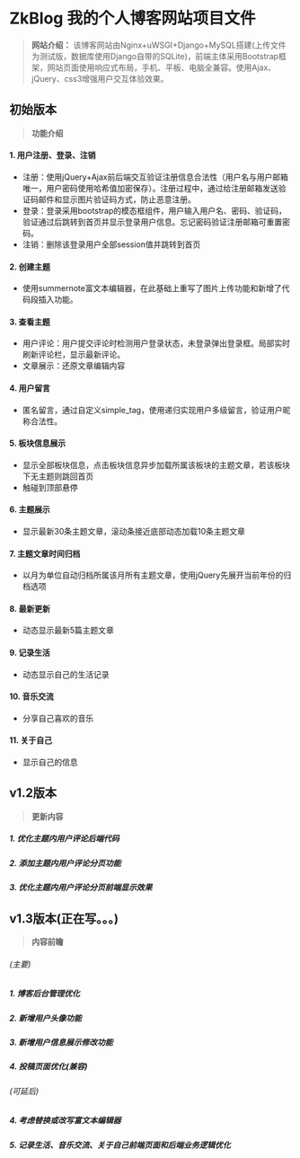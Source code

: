 # ZkBlog 我的个人博客网站项目文件
>**网站介绍：** 该博客网站由Nginx+uWSGI+Django+MySQL搭建(上传文件为测试版，数据库使用Django自带的SQLite)，前端主体采用Bootstrap框架，网站页面使用响应式布局，手机、平板、电脑全兼容。使用Ajax、jQuery、css3增强用户交互体验效果。
## 初始版本
>**功能介绍**
#### 1. 用户注册、登录、注销
* 注册：使用jQuery+Ajax前后端交互验证注册信息合法性（用户名与用户邮箱唯一，用户密码使用哈希值加密保存）。注册过程中，通过给注册邮箱发送验证码邮件和显示图片验证码方式，防止恶意注册。
* 登录：登录采用bootstrap的模态框组件，用户输入用户名、密码、验证码，验证通过后跳转到首页并显示登录用户信息。忘记密码验证注册邮箱可重置密码。
* 注销：删除该登录用户全部session值并跳转到首页
#### 2. 创建主题
* 使用summernote富文本编辑器，在此基础上重写了图片上传功能和新增了代码段插入功能。
#### 3. 查看主题
* 用户评论：用户提交评论时检测用户登录状态，未登录弹出登录框。局部实时刷新评论栏，显示最新评论。
* 文章展示：还原文章编辑内容
#### 4. 用户留言
* 匿名留言，通过自定义simple_tag，使用递归实现用户多级留言，验证用户昵称合法性。
#### 5. 板块信息展示
* 显示全部板块信息，点击板块信息异步加载所属该板块的主题文章，若该板块下无主题则跳回首页
* 触碰到顶部悬停
#### 6. 主题展示
* 显示最新30条主题文章，滚动条接近底部动态加载10条主题文章
#### 7. 主题文章时间归档
* 以月为单位自动归档所属该月所有主题文章，使用jQuery先展开当前年份的归档选项
#### 8. 最新更新
* 动态显示最新5篇主题文章
#### 9. 记录生活
* 动态显示自己的生活记录
#### 10. 音乐交流
* 分享自己喜欢的音乐
#### 11. 关于自己
* 显示自己的信息

## v1.2版本
>**更新内容**
##### 1. 优化主题内用户评论后端代码
##### 2. 添加主题内用户评论分页功能
##### 3. 优化主题内用户评论分页前端显示效果

## v1.3版本(正在写。。。)
>**内容前瞻**
###### (主要)
##### 1. 博客后台管理优化
##### 2. 新增用户头像功能
##### 3. 新增用户信息展示修改功能
##### 4. 投稿页面优化(兼容)
###### (可延后)
##### 4. 考虑替换或改写富文本编辑器
##### 5. 记录生活、音乐交流、关于自己前端页面和后端业务逻辑优化
